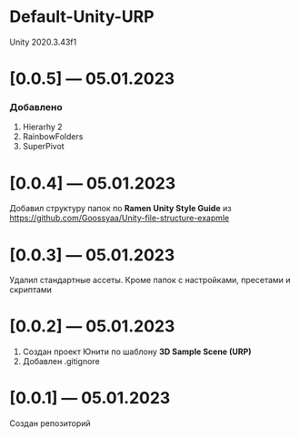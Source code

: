 # Default-Unity-URP
Unity 2020.3.43f1

# [0.0.5] — 05.01.2023

### Добавлено
1. Hierarhy 2
2. RainbowFolders
3. SuperPivot


# [0.0.4] — 05.01.2023

Добавил структуру папок по **Ramen Unity Style Guide** из https://github.com/Goossyaa/Unity-file-structure-exapmle


# [0.0.3] — 05.01.2023

Удалил стандартные ассеты. Кроме папок с настройками, пресетами и скриптами


# [0.0.2] — 05.01.2023

1. Создан проект Юнити по шаблону **3D Sample Scene (URP)**
2. Добавлен .gitignore


# [0.0.1] — 05.01.2023

Создан репозиторий